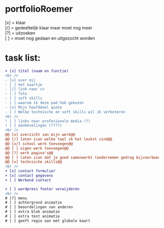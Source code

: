 # portfolioRoemer
[x] = klaar <br>
[/] = gedeeltelijk klaar maar moet nog meer <br>
[?] = uitzoeken <br>
[ ] = moet nog gedaan en uitgezocht worden <br> 
# task list:
```diff
+ [x] titel (naam en functie)
<br />
- [x] over mij
- [ ] het kaartje
- [/] link naar cv
- [ ] foto
- [ ] soft skills
- [ ] waarom ik deze pad heb gekozen
- [x] Mijn hoofddoel quote
- [ ] Welke technische en soft skills wil ik verbeteren
<br />
! [ ] links naar profesionele media (?)
! [ ] aanbevelingen (????)
<br />
@@ [x] overzicht van mijn werk@@
@@ [/] laten zien welke taal ik het leukst vind@@
@@ [x/] school werk toevoegen@@
@@ [ ] eigen werk toevoegen@@
@@ [?] werk pagina's@@
@@ [ ] laten zien dat je goed samenwerkt (ondernemen gedrag bijvoorbeed)@@
@@ [x] technische skills@@ 
<br />
+ [x] contact formulier
+ [x] contact gegevens
+ [ ] Werkend contact

+ [ ] wordpress footer verwijderen
<br />
# [?] menu
# [ ] achtergrond animatie
# [ ] beoordelingen van anderen
# [ ] extra blok animatie
# [ ] extra text animatie
# [ ] geeft regio aan met globale kaart
```
